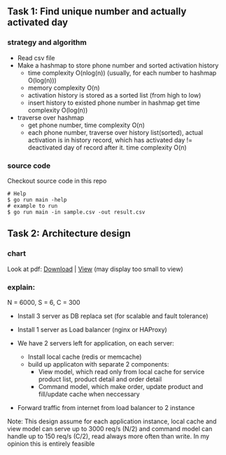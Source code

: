 ## Task 1: Find unique number and actually activated day
### strategy and algorithm
- Read csv file
- Make a hashmap to store phone number and sorted activation history
  * time complexity O(nlog(n)) (usually, for each number to hashmap O(log(n)))
  * memory complexity O(n)
  * activation history is stored as a sorted list (from high to low)
  * insert history to existed phone number in hashmap get time complexity O(log(n))
- traverse over hashmap
  * get phone number, time complexity O(n)
  * each phone number, traverse over history list(sorted), actual activation is in history record,
    which has activated day != deactivated day of record after it. time complexity O(n)

### source code
Checkout source code in this repo
```
# Help
$ go run main -help
# example to run
$ go run main -in sample.csv -out result.csv
```

## Task 2: Architecture design
### chart
Look at pdf: [Download](https://github.com/duythinht/activated_phones/raw/master/task2/arch.pdf) | [View](https://github.com/duythinht/activated_phones/blob/master/task2/arch.pdf) (may display too small to view)
### explain:
N = 6000, S = 6, C = 300
- Install 3 server as DB replaca set (for scalable and fault tolerance)
- Install 1 server as Load balancer (nginx or HAProxy)
- We have 2 servers left for application, on each server:
  * Install local cache (redis or memcache)
  * build up applicaton with separate 2 components:
    + View model, which read only from local cache for service product list, product detail and order detail
    + Command model, which make order, update product and fill/update cache when neccessary

- Forward traffic from internet from load balancer to 2 instance

Note: This design assume for each application instance, local cache and view model can serve up to 3000 req/s (N/2) and command model can handle up to 150 req/s (C/2), read always more often than write. In my opinion this is entirely feasible
